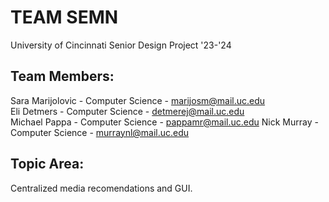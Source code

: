 # TEAM SEMN
University of Cincinnati Senior Design Project '23-'24

## Team Members:
Sara Marijolovic - Computer Science - marijosm@mail.uc.edu  
Eli Detmers - Computer Science - detmerej@mail.uc.edu  
Michael Pappa - Computer Science - pappamr@mail.uc.edu
Nick Murray - Computer Science - murraynl@mail.uc.edu

## Topic Area:
Centralized media recomendations and GUI.
